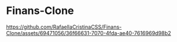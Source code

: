 # Finans-Clone

https://github.com/RafaellaCristinaCSS/Finans-Clone/assets/69471056/36f66631-7070-4fda-ae40-7616969d98b2

